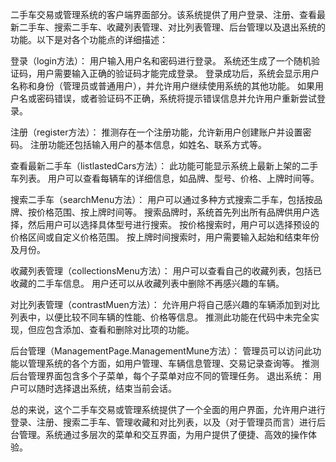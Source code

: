   二手车交易或管理系统的客户端界面部分。该系统提供了用户登录、注册、查看最新二手车、搜索二手车、收藏列表管理、对比列表管理、后台管理以及退出系统的功能。以下是对各个功能点的详细描述：

  登录（login方法）：
用户输入用户名和密码进行登录。
系统还生成了一个随机验证码，用户需要输入正确的验证码才能完成登录。
登录成功后，系统会显示用户名称和身份（管理员或普通用户），并允许用户继续使用系统的其他功能。
如果用户名或密码错误，或者验证码不正确，系统将提示错误信息并允许用户重新尝试登录。

  注册（register方法）：
推测存在一个注册功能，允许新用户创建账户并设置密码。
注册功能还包括输入用户的基本信息，如姓名、联系方式等。

查看最新二手车（listlastedCars方法）：
此功能可能显示系统上最新上架的二手车列表。
用户可以查看每辆车的详细信息，如品牌、型号、价格、上牌时间等。

  搜索二手车（searchMenu方法）：
用户可以通过多种方式搜索二手车，包括按品牌、按价格范围、按上牌时间等。
搜索品牌时，系统首先列出所有品牌供用户选择，然后用户可以选择具体型号进行搜索。
按价格搜索时，用户可以选择预设的价格区间或自定义价格范围。
按上牌时间搜索时，用户需要输入起始和结束年份及月份。

  收藏列表管理（collectionsMenu方法）：
用户可以查看自己的收藏列表，包括已收藏的二手车信息。
用户还可以从收藏列表中删除不再感兴趣的车辆。

  对比列表管理（contrastMuen方法）：
允许用户将自己感兴趣的车辆添加到对比列表中，以便比较不同车辆的性能、价格等信息。
推测此功能在代码中未完全实现，但应包含添加、查看和删除对比项的功能。

  后台管理（ManagementPage.ManagementMune方法）：
管理员可以访问此功能以管理系统的各个方面，如用户管理、车辆信息管理、交易记录查询等。
推测后台管理界面包含多个子菜单，每个子菜单对应不同的管理任务。
退出系统：
用户可以随时选择退出系统，结束当前会话。

总的来说，这个二手车交易或管理系统提供了一个全面的用户界面，允许用户进行登录、注册、搜索二手车、管理收藏和对比列表，以及（对于管理员而言）进行后台管理。系统通过多层次的菜单和交互界面，为用户提供了便捷、高效的操作体验。
